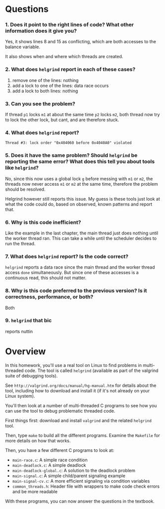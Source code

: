 # Questions
### 1. Does it point to the right lines of code? What other information does it give you?
Yes, it shows lines 8 and 15 as conflicting, which are both accesses to the balance variable.

It also shows when and where which threads are created.

### 2. What does `helgrind` report in each of these cases?
1. remove one of the lines: nothing
2. add a lock to one of the lines: data race occurs
3. add a lock to both lines: nothing

### 3. Can you see the problem?
If thread `p1` locks `m1` at about the same time `p2` locks `m2`, both thread now try to lock the other lock, but cant, and are therefore stuck.

### 4. What does `helgrind` report?
`Thread #3: lock order "0x404060 before 0x4040A0" violated`

### 5. Does it have the same problem? Should `helgrind` be reporting the same error? What does this tell you about tools like `helgrind`?
No, since this now uses a global lock `g` before messing with `m1` or `m2`, the threads now never access `m1` or `m2` at the same time, therefore the problem should be resolved.

Helgrind however still reports this issue. My guess is these tools just look at what the code could do, based on observed, known patterns and report that.

### 6. Why is this code inefficient?
Like the example in the last chapter, the main thread just does nothing until the worker thread ran. This can take a while until the scheduler decides to run the thread.

### 7. What does `helgrind` report? Is the code correct?
`helgrind` reports a data race since the main thread and the worker thread access `done` simultaneously. But since one of these accesses is a continuous read, this should not matter.

### 8. Why is this code preferred to the previous version? Is it correctness, performance, or both?
Both

### 9. `helgrind` that bic
reports nuttin


# Overview

In this homework, you'll use a real tool on Linux to find problems in
multi-threaded code. The tool is called `helgrind` (available as part of the
valgrind suite of debugging tools).

See `http://valgrind.org/docs/manual/hg-manual.htm` for details about
the tool, including how to download and install it (if it's not
already on your Linux system).

You'll then look at a number of multi-threaded C programs to see how you can
use the tool to debug problematic threaded code.

First things first: download and install `valgrind` and the related `helgrind` tool. 

Then, type `make` to build all the different programs. Examine the `Makefile`
for more details on how that works.

Then, you have a few different C programs to look at:
- `main-race.c`: A simple race condition
- `main-deadlock.c`: A simple deadlock
- `main-deadlock-global.c`: A solution to the deadlock problem
- `main-signal.c`: A simple child/parent signaling example
- `main-signal-cv.c`: A more efficient signaling via condition variables
- `common_threads.h`: Header file with wrappers to make code check errors and be more readable

With these programs, you can now answer the questions in the textbook.




